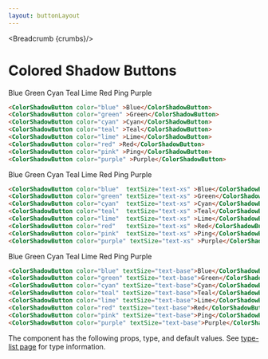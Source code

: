 ```yaml
---
layout: buttonLayout
---
```


<script>
  import Htwo from '../utils/Htwo.svelte'
import ExampleDiv from '../utils/ExampleDiv.svelte'
  import { ColorShadowButton, Table, TableDefaultRow, Breadcrumb } from '$lib/index';
  import componentProps from '../props/ColorShadowButton.json'
  // Props table
  let items = componentProps.props
	let propHeader = ['Name', 'Type', 'Default']
	
	let divClass='w-full relative overflow-x-auto shadow-md sm:rounded-lg'
let theadClass ='text-xs text-gray-700 uppercase bg-gray-50 dark:bg-gray-700 dark:text-white'

  let crumbs = [
    {
      label:'Home',
      href:'/'
    },
    {
      label:'Buttons',
      href:'/buttons/'
    },
    {
      label:'Colored shadow button',
      href:'/buttons/colored-shadow'
    },
  ]
</script>

<Breadcrumb {crumbs}/>

<h1 class="text-3xl w-full dark:text-white py-8">Colored Shadow Buttons</h1>

<Htwo label="text-sm" />

<ExampleDiv>
<ColorShadowButton color="blue" >Blue</ColorShadowButton>
<ColorShadowButton color="green" >Green</ColorShadowButton>
<ColorShadowButton color="cyan" >Cyan</ColorShadowButton>
<ColorShadowButton color="teal" >Teal</ColorShadowButton>
<ColorShadowButton color="lime" >Lime</ColorShadowButton>
<ColorShadowButton color="red" >Red</ColorShadowButton>
<ColorShadowButton color="pink" >Ping</ColorShadowButton>
<ColorShadowButton color="purple" >Purple</ColorShadowButton>
</ExampleDiv>

```html
<ColorShadowButton color="blue" >Blue</ColorShadowButton>
<ColorShadowButton color="green" >Green</ColorShadowButton>
<ColorShadowButton color="cyan" >Cyan</ColorShadowButton>
<ColorShadowButton color="teal" >Teal</ColorShadowButton>
<ColorShadowButton color="lime" >Lime</ColorShadowButton>
<ColorShadowButton color="red" >Red</ColorShadowButton>
<ColorShadowButton color="pink" >Ping</ColorShadowButton>
<ColorShadowButton color="purple" >Purple</ColorShadowButton>
```

<Htwo label="text-xs" />

<ExampleDiv>
<ColorShadowButton color="blue"  textSize="text-xs" >Blue</ColorShadowButton>
<ColorShadowButton color="green" textSize="text-xs" >Green</ColorShadowButton>
<ColorShadowButton color="cyan"  textSize="text-xs" >Cyan</ColorShadowButton>
<ColorShadowButton color="teal"  textSize="text-xs" >Teal</ColorShadowButton>
<ColorShadowButton color="lime"  textSize="text-xs" >Lime</ColorShadowButton>
<ColorShadowButton color="red"   textSize="text-xs" >Red</ColorShadowButton>
<ColorShadowButton color="pink"  textSize="text-xs" >Ping</ColorShadowButton>
<ColorShadowButton color="purple" textSize="text-xs" >Purple</ColorShadowButton>
</ExampleDiv>

```html
<ColorShadowButton color="blue"  textSize="text-xs" >Blue</ColorShadowButton>
<ColorShadowButton color="green" textSize="text-xs" >Green</ColorShadowButton>
<ColorShadowButton color="cyan"  textSize="text-xs" >Cyan</ColorShadowButton>
<ColorShadowButton color="teal"  textSize="text-xs" >Teal</ColorShadowButton>
<ColorShadowButton color="lime"  textSize="text-xs" >Lime</ColorShadowButton>
<ColorShadowButton color="red"   textSize="text-xs" >Red</ColorShadowButton>
<ColorShadowButton color="pink"  textSize="text-xs" >Ping</ColorShadowButton>
<ColorShadowButton color="purple" textSize="text-xs" >Purple</ColorShadowButton>
```

<Htwo label="text-base" />

<ExampleDiv>
<ColorShadowButton color="blue"  textSize="text-base" >Blue</ColorShadowButton>
<ColorShadowButton color="green" textSize="text-base" >Green</ColorShadowButton>
<ColorShadowButton color="cyan"  textSize="text-base" >Cyan</ColorShadowButton>
<ColorShadowButton color="teal"  textSize="text-base" >Teal</ColorShadowButton>
<ColorShadowButton color="lime"  textSize="text-base" >Lime</ColorShadowButton>
<ColorShadowButton color="red"   textSize="text-base" >Red</ColorShadowButton>
<ColorShadowButton color="pink"  textSize="text-base" >Ping</ColorShadowButton>
<ColorShadowButton color="purple" textSize="text-base" >Purple</ColorShadowButton>
</ExampleDiv>

```html
<ColorShadowButton color="blue" textSize="text-base">Blue</ColorShadowButton>
<ColorShadowButton color="green" textSize="text-base">Green</ColorShadowButton>
<ColorShadowButton color="cyan" textSize="text-base">Cyan</ColorShadowButton>
<ColorShadowButton color="teal" textSize="text-base">Teal</ColorShadowButton>
<ColorShadowButton color="lime" textSize="text-base">Lime</ColorShadowButton>
<ColorShadowButton color="red" textSize="text-base">Red</ColorShadowButton>
<ColorShadowButton color="pink" textSize="text-base">Ping</ColorShadowButton>
<ColorShadowButton color="purple" textSize="text-base">Purple</ColorShadowButton>
```

<Htwo label="Props" />

<p>The component has the following props, type, and default values. See <a href="/type-list">type-list page</a> for type information.</p>

<Table header={propHeader} {divClass} {theadClass}>
  <TableDefaultRow {items} rowState='hover' />
</Table>
